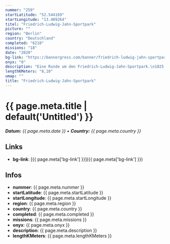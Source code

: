 ```yaml
---
nummer: "259"
startLatitude: "52.544169"
startLongitude: "13.409264"
titel: "Friedrich-Ludwig-Jahn-Sportpark"
picture: ""
region: "Berlin"
country: "Deutschland"
completed: "6210"
missions: "18"
date: "2020"
bg-link: "https://bannergress.com/banner/friedrich-ludwig-jahn-sportpark-739b"
onyx: "0"
description: "Eine Runde um den Friedrich-Ludwig-Jahn-Sportpark.\n1825 wurde das Areal von der Preußischen Armee als Exerzierplatz genutzt."
lengthKMeters: "8,10"
umap: ""
title: "Friedrich-Ludwig-Jahn-Sportpark"
---
```

# {{ page.meta.title | default('Untitled') }}

_**Datum:** {{ page.meta.date }} • **Country:** {{ page.meta.country }}_

## Links
- **bg-link**: [{{ page.meta['bg-link'] }}]({{ page.meta['bg-link'] }})

## Infos
- **nummer**: {{ page.meta.nummer }}
- **startLatitude**: {{ page.meta.startLatitude }}
- **startLongitude**: {{ page.meta.startLongitude }}
- **region**: {{ page.meta.region }}
- **country**: {{ page.meta.country }}
- **completed**: {{ page.meta.completed }}
- **missions**: {{ page.meta.missions }}
- **onyx**: {{ page.meta.onyx }}
- **description**: {{ page.meta.description }}
- **lengthKMeters**: {{ page.meta.lengthKMeters }}
